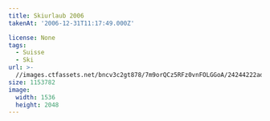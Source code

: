 ```yaml
---
title: Skiurlaub 2006
takenAt: '2006-12-31T11:17:49.000Z'

license: None
tags:
  - Suisse
  - Ski
url: >-
  //images.ctfassets.net/bncv3c2gt878/7m9orQCz5RFz0vnFOLGGoA/24244222ad605afd7ea05eac236417b5/skiurlaub-2006_4559644917_o
size: 1153782
image:
  width: 1536
  height: 2048
---
```

